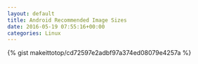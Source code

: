 ```yaml
---
layout: default                                                                                                              
title: Android Recommended Image Sizes                                                                                                                       
date: 2016-05-19 07:55:16+00:00                                                                                                                        
categories: Linux                                                                                                                
---                                                                                                                              
```


{% gist makeittotop/cd72597e2adbf97a374ed08079e4257a %}                                                                                                           

